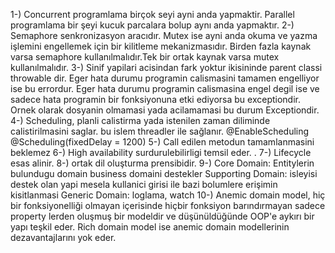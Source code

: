 1-) Concurrent programlama birçok seyi ayni anda yapmaktir. Parallel programlama bir şeyi kucuk parcalara bolup aynı anda yapmaktır.
2-) Semaphore senkronizasyon aracıdır. Mutex ise ayni anda okuma ve yazma işlemini engellemek için bir kilitleme mekanizmasıdır. Birden fazla kaynak varsa semaphore kullanılmalıdır.Tek bir ortak kaynak varsa mutex kullanılmalıdır.
3-) Sinif yapilari acisindan fark yoktur ikisininde parent classi throwable dir.
Eger hata durumu programin calismasini tamamen engelliyor ise bu errordur.
Eger hata durumu programin calismasina engel degil ise ve sadece hata programin bir fonksiyonuna etki ediyorsa bu exceptiondir. Ornek olarak dosyanin olmamasi yada acilamamasi bu durum Exceptiondir.
4-) Scheduling, planli calistirma yada istenilen zaman diliminde calistirilmasini saglar. bu islem threadler ile sağlanır.
@EnableScheduling
@Scheduling(fixedDelay = 1200)
5-) Call edilen metodun tamamlanmasini beklemez 
6-) High availability surdurulebilirligi temsil eder. .
7-) Lifecycle esas alinir.
8-) ortak dil oluşturma prensibidir. 
9-) Core Domain: Entitylerin bulundugu domain business domaini destekler
Supporting Domain: isleyisi destek olan yapi mesela kullanici girisi ile bazi bolumlere erişimin kisitlanmasi
Generic Domain: loglama, watch
10-) Anemic domain model, hiç bir fonksiyonelliği olmayan içerisinde hiçbir fonksiyon barındırmayan sadece property lerden oluşmuş bir modeldir ve düşünüldüğünde OOP'e aykırı bir yapı teşkil eder. Rich domain model ise anemic domain modellerinin dezavantajlarını yok eder.
